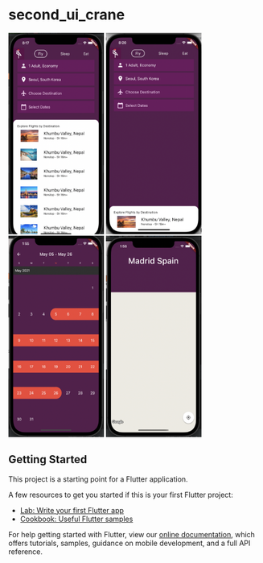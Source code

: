 # second_ui_crane

<img src="./images/s_main.png" width="190" height="400">
<img src="./images/s_main2.png" width="190" height="400">
<img src="./images/s_select_dates.png" width="190" height="400">
<img src="./images/s_map.png" width="190" height="400">

## Getting Started

This project is a starting point for a Flutter application.

A few resources to get you started if this is your first Flutter project:

- [Lab: Write your first Flutter app](https://flutter.dev/docs/get-started/codelab)
- [Cookbook: Useful Flutter samples](https://flutter.dev/docs/cookbook)

For help getting started with Flutter, view our
[online documentation](https://flutter.dev/docs), which offers tutorials,
samples, guidance on mobile development, and a full API reference.
